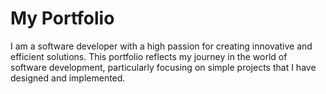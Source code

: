 # My Portfolio
I am a software developer with a high passion for creating innovative and efficient solutions. This portfolio reflects my journey in the world of software development, particularly focusing on simple projects that I have designed and implemented.

